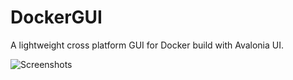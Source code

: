 # DockerGUI
A lightweight cross platform GUI for Docker build with Avalonia UI.

![Screenshots](https://github.com/sbaeumlisberger/DockerGUI/tree/develop/screenshot.png)